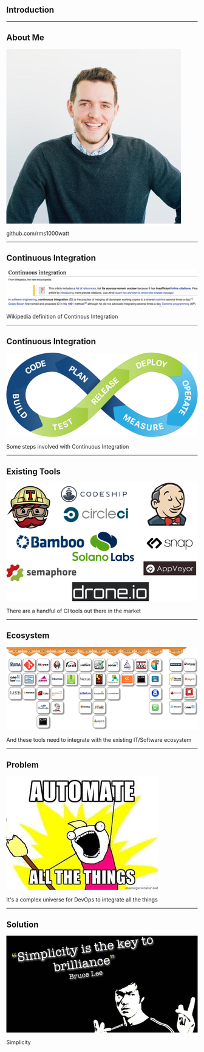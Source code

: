 <!-- .slide: data-background="img/background-orange-orig.jpg" -->

## Introduction

---
<!-- .slide: data-background="img/background-orange-orig.jpg" -->

## About Me

<img src="./img/ryan.jpeg" style="background-color:white"/>

github.com/rms1000watt

---
<!-- .slide: data-background="img/background-orange-orig.jpg" -->

## Continuous Integration

<img src="./img/ci-wikipedia.png" style="background-color:white"/>

Wikipedia definition of Continous Integration

---
<!-- .slide: data-background="img/background-orange-orig.jpg" -->

## Continuous Integration

<img src="./img/ci-infinity.png" style="background-color:white"/>

Some steps involved with Continuous Integration

---
<!-- .slide: data-background="img/background-orange-orig.jpg" -->

## Existing Tools

<img src="./img/ci-tools.png" style="background-color:white"/>

There are a handful of CI tools out there in the market

---
<!-- .slide: data-background="img/background-orange-orig.jpg" -->

## Ecosystem

<img src="./img/greater-ecosystem.png" style="background-color:white"/>

And these tools need to integrate with the existing IT/Software ecosystem

---
<!-- .slide: data-background="img/background-orange-orig.jpg" -->

## Problem

<img src="./img/automate-all-the-things.jpg" style="background-color:white"/>

It's a complex universe for DevOps to integrate all the things

---
<!-- .slide: data-background="img/background-orange-orig.jpg" -->

## Solution

<img src="./img/simplicity.jpg" style="background-color:white"/>

Simplicity

